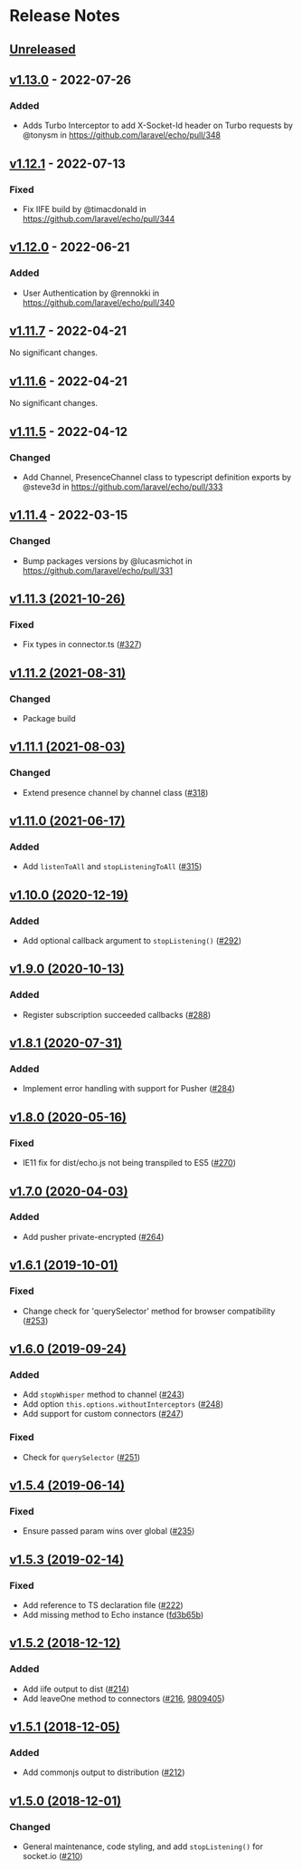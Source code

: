 # Release Notes

## [Unreleased](https://github.com/laravel/echo/compare/v1.13.0...master)

## [v1.13.0](https://github.com/laravel/echo/compare/v1.12.1...v1.13.0) - 2022-07-26

### Added

- Adds Turbo Interceptor to add X-Socket-Id header on Turbo requests by @tonysm in https://github.com/laravel/echo/pull/348

## [v1.12.1](https://github.com/laravel/echo/compare/v1.12.0...v1.12.1) - 2022-07-13

### Fixed

- Fix IIFE build by @timacdonald in https://github.com/laravel/echo/pull/344

## [v1.12.0](https://github.com/laravel/echo/compare/v1.11.7...v1.12.0) - 2022-06-21

### Added

- User Authentication by @rennokki in https://github.com/laravel/echo/pull/340

## [v1.11.7](https://github.com/laravel/echo/compare/v1.11.6...v1.11.7) - 2022-04-21

No significant changes.

## [v1.11.6](https://github.com/laravel/echo/compare/v1.11.5...v1.11.6) - 2022-04-21

No significant changes.

## [v1.11.5](https://github.com/laravel/echo/compare/v1.11.4...v1.11.5) - 2022-04-12

### Changed

- Add Channel, PresenceChannel class to typescript definition exports by @steve3d in https://github.com/laravel/echo/pull/333

## [v1.11.4](https://github.com/laravel/echo/compare/v1.11.3...v1.11.4) - 2022-03-15

### Changed

- Bump packages versions by @lucasmichot in https://github.com/laravel/echo/pull/331

## [v1.11.3 (2021-10-26)](https://github.com/laravel/echo/compare/v1.11.2...v1.11.3)

### Fixed

- Fix types in connector.ts ([#327](https://github.com/laravel/echo/pull/327))

## [v1.11.2 (2021-08-31)](https://github.com/laravel/echo/compare/v1.11.1...v1.11.2)

### Changed

- Package build

## [v1.11.1 (2021-08-03)](https://github.com/laravel/echo/compare/v1.11.0...v1.11.1)

### Changed

- Extend presence channel by channel class ([#318](https://github.com/laravel/echo/pull/318))

## [v1.11.0 (2021-06-17)](https://github.com/laravel/echo/compare/v1.10.0...v1.11.0)

### Added

- Add `listenToAll` and `stopListeningToAll` ([#315](https://github.com/laravel/echo/pull/315))

## [v1.10.0 (2020-12-19)](https://github.com/laravel/echo/compare/v1.9.0...v1.10.0)

### Added

- Add optional callback argument to `stopListening()` ([#292](https://github.com/laravel/echo/pull/292))

## [v1.9.0 (2020-10-13)](https://github.com/laravel/echo/compare/v1.8.1...v1.9.0)

### Added

- Register subscription succeeded callbacks ([#288](https://github.com/laravel/echo/pull/288))

## [v1.8.1 (2020-07-31)](https://github.com/laravel/echo/compare/v1.8.0...v1.8.1)

### Added

- Implement error handling with support for Pusher ([#284](https://github.com/laravel/echo/pull/284))

## [v1.8.0 (2020-05-16)](https://github.com/laravel/echo/compare/v1.7.0...v1.8.0)

### Fixed

- IE11 fix for dist/echo.js not being transpiled to ES5 ([#270](https://github.com/laravel/echo/pull/270))

## [v1.7.0 (2020-04-03)](https://github.com/laravel/echo/compare/v1.6.1...v1.7.0)

### Added

- Add pusher private-encrypted ([#264](https://github.com/laravel/echo/pull/264))

## [v1.6.1 (2019-10-01)](https://github.com/laravel/echo/compare/v1.6.0...v1.6.1)

### Fixed

- Change check for 'querySelector' method for browser compatibility ([#253](https://github.com/laravel/echo/pull/253))

## [v1.6.0 (2019-09-24)](https://github.com/laravel/echo/compare/v1.5.4...v1.6.0)

### Added

- Add `stopWhisper` method to channel ([#243](https://github.com/laravel/echo/pull/243))
- Add option `this.options.withoutInterceptors` ([#248](https://github.com/laravel/echo/pull/248))
- Add support for custom connectors ([#247](https://github.com/laravel/echo/pull/247))

### Fixed

- Check for `querySelector` ([#251](https://github.com/laravel/echo/pull/251))

## [v1.5.4 (2019-06-14)](https://github.com/laravel/echo/compare/v1.5.3...v1.5.4)

### Fixed

- Ensure passed param wins over global ([#235](https://github.com/laravel/echo/pull/235))

## [v1.5.3 (2019-02-14)](https://github.com/laravel/echo/compare/v1.5.2...v1.5.3)

### Fixed

- Add reference to TS declaration file ([#222](https://github.com/laravel/echo/pull/222))
- Add missing method to Echo instance ([fd3b65b](https://github.com/laravel/echo/commit/fd3b65b5be2950e550e1e18a8d29451bdd66ce7f))

## [v1.5.2 (2018-12-12)](https://github.com/laravel/echo/compare/v1.5.1...v1.5.2)

### Added

- Add iife output to dist ([#214](https://github.com/laravel/echo/pull/214))
- Add leaveOne method to connectors ([#216](https://github.com/laravel/echo/pull/216), [9809405](https://github.com/laravel/echo/commit/9809405f63c318cbd8fef3e1b35159962a848f69))

## [v1.5.1 (2018-12-05)](https://github.com/laravel/echo/compare/v1.5.0...v1.5.1)

### Added

- Add commonjs output to distribution ([#212](https://github.com/laravel/echo/pull/212))

## [v1.5.0 (2018-12-01)](https://github.com/laravel/echo/compare/v1.4.1...v1.5.0)

### Changed

- General maintenance, code styling, and add `stopListening()` for socket.io ([#210](https://github.com/laravel/echo/pull/210))
